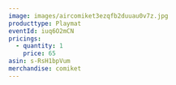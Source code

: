 ```yaml
---
image: images/aircomiket3ezqfb2duuau0v7z.jpg
producttype: Playmat
eventId: iuq6O2mCN
pricings:
  - quantity: 1
    price: 65
asin: s-RsH1bpVum
merchandise: comiket
---
```

